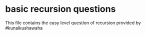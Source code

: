 # basic recursion questions
 
This file contains the easy level question of recursion provided by #kunalkushawaha 
